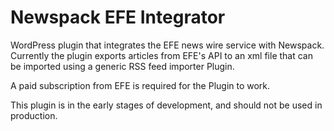 # Newspack EFE Integrator

WordPress plugin that integrates the EFE news wire service with Newspack.
Currently the plugin exports articles from EFE's API to an xml file that can
be imported using a generic RSS feed importer Plugin.

A paid subscription from EFE is required for the Plugin to work.

This plugin is in the early stages of development, and should not be used in
production.
